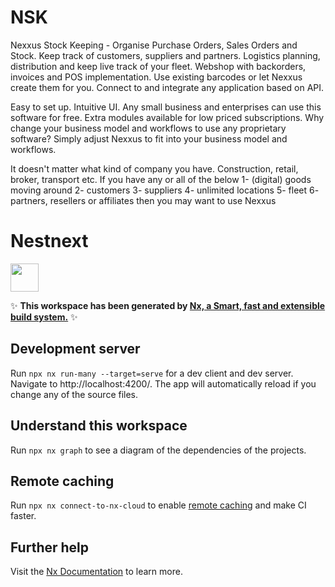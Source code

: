 # NSK
Nexxus Stock Keeping - Organise Purchase Orders, Sales Orders and Stock. Keep track of customers, suppliers and partners. Logistics planning, distribution and keep live track of your fleet. Webshop with backorders, invoices and POS implementation. Use existing barcodes or let Nexxus create them for you. Connect to and integrate any application based on API.

Easy to set up. Intuitive UI. Any small business and enterprises can use this software for free. Extra modules available for low priced subscriptions. 
Why change your business model and workflows to use any proprietary software? 
Simply adjust Nexxus to fit into your business model and workflows.

It doesn't matter what kind of company you have. Construction, retail, broker, transport etc. 
If you have any or all of the below
1- (digital) goods moving around 
2- customers 
3- suppliers
4- unlimited locations
5- fleet
6- partners, resellers or affiliates
then you may want to use Nexxus

# Nestnext

<a alt="Nx logo" href="https://nx.dev" target="_blank" rel="noreferrer"><img src="https://raw.githubusercontent.com/nrwl/nx/master/images/nx-logo.png" width="45"></a>

✨ **This workspace has been generated by [Nx, a Smart, fast and extensible build system.](https://nx.dev)** ✨

## Development server

Run `npx nx run-many --target=serve` for a dev client and dev server. Navigate to http://localhost:4200/. The app will automatically reload if you change any of the source files.

## Understand this workspace

Run `npx nx graph` to see a diagram of the dependencies of the projects.

## Remote caching

Run `npx nx connect-to-nx-cloud` to enable [remote caching](https://nx.app) and make CI faster.

## Further help

Visit the [Nx Documentation](https://nx.dev) to learn more.
